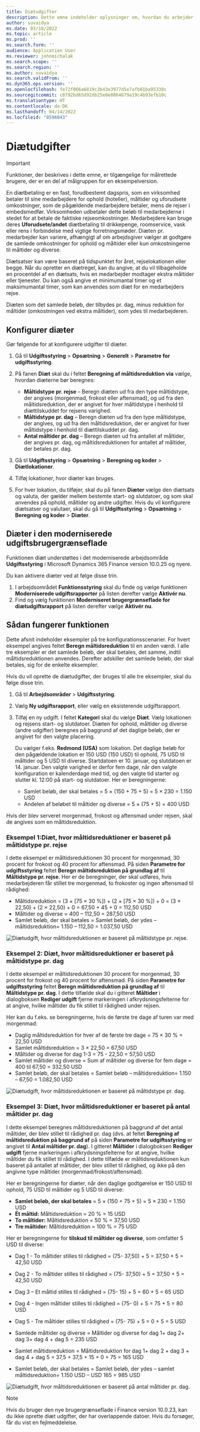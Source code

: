 ```yaml
---
title: Diætudgifter
description: Dette emne indeholder oplysninger om, hvordan du arbejder med diætudgifter.
author: suvaidya
ms.date: 03/18/2022
ms.topic: article
ms.prod: ''
ms.search.form: ''
audience: Application User
ms.reviewer: johnmichalak
ms.search.scope: ''
ms.search.region: ''
ms.author: suvaidya
ms.search.validFrom: ''
ms.dyn365.ops.version: ''
ms.openlocfilehash: fe72f066a6819c3b43e3977d5e7afb01ba95338c
ms.sourcegitcommit: c0792bd65d92db25e0e8864879a19c4b93efb10c
ms.translationtype: HT
ms.contentlocale: da-DK
ms.lasthandoff: 04/14/2022
ms.locfileid: "8596043"
---
```

# <a name="per-diem-expenses"></a>Diætudgifter

> [!IMPORTANT] 
> Funktioner, der beskrives i dette emne, er tilgængelige for målrettede brugere, der er en del af målgruppen for en eksempelversion.

En diætbetaling er en fast, forudbestemt dagspris, som en virksomhed betaler til sine medarbejdere for ophold (hoteller), måltider og uforudsete omkostninger, som de pågældende medarbejdere betaler, mens de rejser i embedsmedfør. Virksomheden udbetaler dette beløb til medarbejderne i stedet for at betale de faktiske rejseomkostninger. Medarbejdere kan bruge deres **Uforudsete/andet** diætbetaling til drikkepenge, roomservice, vask eller rens i forbindelse med vigtige forretningsmøder. Diæten pr. medarbejder kan variere, afhængigt af om arbejdsgiver vælger at godtgøre de samlede omkostninger for ophold og måltider eller kun omkostningerne til måltider og diverse.

Diætsatser kan være baseret på tidspunktet for året, rejselokationen eller begge. Når du opretter en diætregel, kan du angive, at du vil tilbageholde en procentdel af en diætsats, hvis en medarbejder modtager ekstra måltider eller tjenester. Du kan også angive et minimumantal timer og et maksimumantal timer, som kan anvendes som diæt for en medarbejders rejse.

Diæten som det samlede beløb, der tilbydes pr. dag, minus reduktion for måltider (omkostningen ved ekstra måltider), som ydes til medarbejderen.

## <a name="configure-per-diems"></a>Konfigurer diæter

Gør følgende for at konfigurere udgifter til diæter.

1. Gå til **Udgiftsstyring** \> **Opsætning** \> **Generelt** \> **Parametre for udgiftsstyring**.
2. På fanen **Diæt** skal du i feltet **Beregning af måltidsreduktion via** vælge, hvordan diæterne bør beregnes:

    - **Måltidstype pr. rejse** – Beregn diæten ud fra den type måltidstype, der angives (morgenmad, frokost eller aftensmad), og ud fra den måltidsreduktion, der er angivet for hver måltidstype i henhold til diættilskuddet for rejsens varighed.
    - **Måltidstype pr. dag** – Beregn diæten ud fra den type måltidstype, der angives, og ud fra den måltidsreduktion, der er angivet for hver måltidstype i henhold til diættilskuddet pr. dag.
    - **Antal måltider pr. dag** – Beregn diæten ud fra antallet af måltider, der angives pr. dag, og måltidsreduktionen for antallet af måltider, der betales pr. dag.

3. Gå til **Udgiftsstyring** \> **Opsætning** \> **Beregning og koder** \> **Diætlokationer**.
4. Tilføj lokationer, hvor diæter kan bruges.
5. For hver lokation, du tilføjer, skal du på fanen **Diæter** vælge den diætsats og valuta, der gælder mellem bestemte start- og slutdatoer, og som skal anvendes på ophold, måltider og andre udgifter. Hvis du vil konfigurere diætsatser og valutaer, skal du gå til **Udgiftsstyring** \> **Opsætning** \> **Beregning og koder** \> **Diæter**.

## <a name="per-diems-in-the-reimagined-expense-interface"></a>Diæter i den moderniserede udgiftsbrugergrænseflade

Funktionen diæt understøttes i det moderniserede arbejdsområde **Udgiftsstyring** i Microsoft Dynamics 365 Finance version 10.0.25 og nyere.

Du kan aktivere diæter ved at følge disse trin.

1. I arbejdsområdet **Funktionsstyring** skal du finde og vælge funktionen **Moderniserede udgiftsrapporter** på listen derefter vælge **Aktivér nu**.
2. Find og vælg funktionen **Moderniseret brugergrænseflade for diætudgiftsrapport** på listen derefter vælge **Aktivér nu**.

## <a name="how-the-feature-works"></a>Sådan fungerer funktionen

Dette afsnit indeholder eksempler på tre konfigurationsscenarier. For hvert eksempel angives feltet **Beregn måltidsreduktion** til en anden værdi. I alle tre eksempler er det samlede beløb, der skal betales, det samme, indtil måltidsreduktionen anvendes. Derefter adskiller det samlede beløb, der skal betales, sig for de enkelte eksempler.

Hvis du vil oprette de diætudgifter, der bruges til alle tre eksempler, skal du følge disse trin.

1. Gå til **Arbejdsområder** \> **Udgiftsstyring**.
2. Vælg **Ny udgiftsrapport**, eller vælg en eksisterende udgiftsrapport.
3. Tilføj en ny udgift. I feltet **Kategori** skal du vælge **Diæt**. Vælg lokationen og rejsens start- og slutdatoer. Diæten for ophold, måltider og diverse (andre udgifter) beregnes på baggrund af det daglige beløb, der er angivet for den valgte placering.

    Du vælger f.eks. **Redmond (USA)** som lokation. Det daglige beløb for den pågældende lokation er 150 USD (150 USD) til ophold, 75 USD til måltider og 5 USD til diverse. Startdatoen er 10. januar, og slutdatoen er 14. januar. Den valgte varighed er derfor fem dage, når den valgte konfiguration er kalenderdage med tid, og den valgte tid starter og slutter kl. 12:00 på start- og slutdatoer. Her er beregningerne:

    - Samlet beløb, der skal betales = 5 × (150 + 75 + 5) = 5 × 230 = 1.150 USD
    - Andelen af beløbet til måltider og diverse = 5 × (75 + 5) = 400 USD

Hvis der blev serveret morgenmad, frokost og aftensmad under rejsen, skal de angives som en måltidsreduktion.

### <a name="example-1-per-diem-where-meal-reductions-are-based-on-meal-type-per-trip"></a>Eksempel 1:Diæt, hvor måltidsreduktioner er baseret på måltidstype pr. rejse

I dette eksempel er måltidsreduktionen 30 procent for morgenmad, 30 procent for frokost og 40 procent for aftensmad. På siden **Parametre for udgiftsstyring** feltet **Beregn måltidsreduktion på grundlag af** til **Måltidstype pr. rejse**. Her er de beregninger, der skal udføres, hvis medarbejderen får stillet tre morgenmad, to frokoster og ingen aftensmad til rådighed:

- Måltidsreduktion = (3 × \[75 × 30 %\]) + (2 × \[75 × 30 %\]) + 0 = (3 × 22,50) + (2 × 22,50) + 0 = 67,50 + 45 + 0 = 112,50 USD
- Måltider og diverse = 400 – 112,50 = 287,50 USD
- Samlet beløb, der skal betales = Samlet beløb, der ydes – måltidsreduktion= 1.150 – 112,50 = 1.037,50 USD

![Diætudgift, hvor måltidsreduktionen er baseret på måltidstype pr. rejse.](media/1-meal-type-per-trip.png)

### <a name="example-2-per-diem-where-meal-reductions-are-based-on-meal-type-per-day"></a>Eksempel 2: Diæt, hvor måltidsreduktioner er baseret på måltidstype pr. dag

I dette eksempel er måltidsreduktionen 30 procent for morgenmad, 30 procent for frokost og 40 procent for aftensmad. På siden **Parametre for udgiftsstyring** feltet **Beregn måltidsreduktion på grundlag af** til **Måltidstype pr. dag**. I dette tilfælde skal du i gitteret **Måltider** i dialogboksen **Rediger udgift** fjerne markeringen i afkrydsningsfelterne for at angive, hvilke måltider du fik stillet til rådighed under rejsen.

Her kan du f.eks. se beregningerne, hvis de første tre dage af turen var med morgenmad:

- Daglig måltidsreduktion for hver af de første tre dage = 75 × 30 % = 22,50 USD
- Samlet måltidsreduktion = 3 × 22,50 = 67,50 USD
- Måltider og diverse for dag 1-3 = 75 - 22,50 = 57,50 USD
- Samlet måltider og diverse = Sum af måltider og diverse for fem dage = 400 til 67,50 = 332,50 USD
- Samlet beløb, der skal betales = Samlet beløb – måltidsreduktion= 1.150 – 67,50 = 1.082,50 USD

![Diætudgift, hvor måltidsreduktionen er baseret på måltidstype pr. dag.](media/2-meal-type-per-day.png)

### <a name="example-3-per-diem-where-meal-reductions-are-based-on-number-of-meals-per-day"></a>Eksempel 3: Diæt, hvor måltidsreduktioner er baseret på antal måltider pr. dag

I dette eksempel beregnes måltidsreduktionen på baggrund af det antal måltider, der blev stillet til rådighed pr. dag (dvs. at feltet **Beregning af måltidsreduktion på baggrund af** på siden **Parametre for udgiftsstyring** er angivet til **Antal måltider pr. dag**). I gitteret **Måltider** i dialogboksen **Rediger udgift** fjerne markeringen i afkrydsningsfelterne for at angive, hvilke måltider du fik stillet til rådighed.
I dette tilfælde er måltidsreduktionen kun baseret på antallet af måltider, der blev stillet til rådighed, og ikke på den angivne type måltider (morgenmad/frokost/aftensmad).

Her er beregningerne for diæter, når den daglige godtgørelse er 150 USD til ophold, 75 USD til måltider og 5 USD til diverse:

- **Samlet beløb, der skal betales** = 5 × (150 + 75 + 5) = 5 × 230 = 1.150 USD
- **Ét måltid:** Måltidsreduktion = 20 % = 15 USD
- **To måltider:** Måltidsreduktion = 50 % = 37,50 USD
- **Tre måltider:** Måltidsreduktion = 100 % = 75 USD

Her er beregningerne for **tilskud til måltider og diverse**, som omfatter 5 USD til diverse:

- Dag 1 - To måltider stilles til rådighed = (75- 37,50) + 5 = 37,50 + 5 = 42,50 USD
- Dag 2 - To måltider stilles til rådighed = (75- 37,50) + 5 = 37,50 + 5 = 42,50 USD
- Dag 3 – Et måltid stilles til rådighed = (75- 15) + 5 = 60 + 5 = 65 USD
- Dag 4 - Ingen måltider stilles til rådighed = (75- 0) + 5 = 75 + 5 = 80 USD
- Dag 5 - Tre måltider stilles til rådighed = (75- 75) + 5 = 0 + 5 = 5 USD

- Samlede måltider og diverse = Måltider og diverse for dag 1+ dag 2+ dag 3+ dag 4 + dag 5 = 235 USD
- Samlet måltidsreduktion = Måltidsreduktion for dag 1+ dag 2 + dag 3 + dag 4 + dag 5 = 37,5 + 37,5 + 15 + 0 + 75 = 165 USD
- Samlet beløb, der skal betales = Samlet beløb, der ydes – samlet måltidsreduktion= 1.150 USD – USD 165 = 985 USD

![Diætudgift, hvor måltidsreduktionen er baseret på antal måltider pr. dag.](media/3-number-of-meals-per-day.png)

> [!NOTE]
> Hvis du bruger den nye brugergrænseflade i Finance version 10.0.23, kan du ikke oprette diæt udgifter, der har overlappende datoer. Hvis du forsøger, får du vist en fejlmeddelelse.
